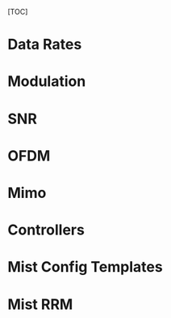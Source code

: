 [TOC]

# Data Rates
# Modulation
# SNR
# OFDM
# Mimo
# Controllers
# Mist Config Templates
# Mist RRM

